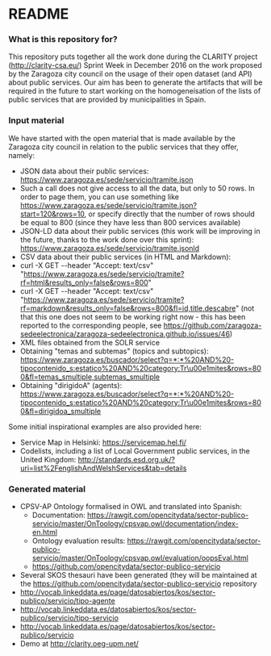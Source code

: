 # README #

### What is this repository for? ###

This repository puts together all the work done during the CLARITY project (http://clarity-csa.eu/) Sprint Week in December 2016 on the work proposed by the Zaragoza city council on the usage of their open dataset (and API) about public services. Our aim has been to generate the artifacts that will be required in the future to start working on the homogeneisation of the lists of public services that are provided by municipalities in Spain.

### Input material ###

We have started with the open material that is made available by the Zaragoza city council in relation to the public services that they offer, namely:

* JSON data about their public services: https://www.zaragoza.es/sede/servicio/tramite.json 
 * Such a call does not give access to all the data, but only to 50 rows. In order to page them, you can use something like https://www.zaragoza.es/sede/servicio/tramite.json?start=120&rows=10, or specify directly that the number of rows should be equal to 800 (since they have less than 800 services available)
* JSON-LD data about their public services (this work will be improving in the future, thanks to the work done over this sprint): https://www.zaragoza.es/sede/servicio/tramite.jsonld
* CSV data about their public services (in HTML and Markdown): 
 * curl -X GET --header "Accept: text/csv" "https://www.zaragoza.es/sede/servicio/tramite?rf=html&results_only=false&rows=800"
 * curl -X GET --header "Accept: text/csv" "https://www.zaragoza.es/sede/servicio/tramite?rf=markdown&results_only=false&rows=800&fl=id,title,descabre" (not that this one does not seem to be working right now - this has been reported to the corresponding people, see https://github.com/zaragoza-sedeelectronica/zaragoza-sedeelectronica.github.io/issues/46)
* XML files obtained from the SOLR service
 * Obtaining "temas and subtemas" (topics and subtopics): https://www.zaragoza.es/buscador/select?q=*:*%20AND%20-tipocontenido_s:estatico%20AND%20category:Tr\u00e1mites&rows=800&fl=temas_smultiple,subtemas_smultiple
 * Obtaining "dirigidoA" (agents): https://www.zaragoza.es/buscador/select?q=*:*%20AND%20-tipocontenido_s:estatico%20AND%20category:Tr\u00e1mites&rows=800&fl=dirigidoa_smultiple


Some initial inspirational examples are also provided here:
* Service Map in Helsinki: https://servicemap.hel.fi/
* Codelists, including a list of Local Government public services, in the United Kingdom: http://standards.esd.org.uk/?uri=list%2FenglishAndWelshServices&tab=details


### Generated material ###
* CPSV-AP Ontology formalised in OWL and translated into Spanish: 
  * Documentation: https://rawgit.com/opencitydata/sector-publico-servicio/master/OnToology/cpsvap.owl/documentation/index-en.html
  * Ontology evaluation results: https://rawgit.com/opencitydata/sector-publico-servicio/master/OnToology/cpsvap.owl/evaluation/oopsEval.html
  * https://github.com/opencitydata/sector-publico-servicio
* Several SKOS thesauri have been generated (they will be maintained at the https://github.com/opencitydata/sector-publico-servicio repository
 * http://vocab.linkeddata.es/page/datosabiertos/kos/sector-publico/servicio/tipo-agente 
 * http://vocab.linkeddata.es/datosabiertos/kos/sector-publico/servicio/tipo-servicio 
 * http://vocab.linkeddata.es/page/datosabiertos/kos/sector-publico/servicio 
* Demo at http://clarity.oeg-upm.net/

